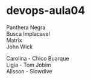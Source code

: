 # devops-aula04
Panthera Negra<br>
Busca Implacavel<br>
Matrix<br>
John Wick<br>

Carolina - Chico Buarque<br>
Ligia - Tom Jobim<br>
Alisson - Slowdive
